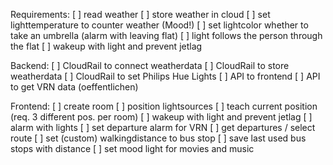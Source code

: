 Requirements:
[ ] read weather
[ ] store weather in cloud
[ ] set lighttemperature to counter weather (Mood!)
[ ] set lightcolor whether to take an umbrella (alarm with leaving flat)
[ ] light follows the person through the flat
[ ] wakeup with light and prevent jetlag

Backend:
[ ] CloudRail to connect weatherdata
[ ] CloudRail to store weatherdata
[ ] CloudRail to set Philips Hue Lights
[ ] API to frontend
[ ] API to get VRN data (oeffentlichen)

Frontend:
[ ] create room
[ ] position lightsources
[ ] teach current position (req. 3 different pos. per room)
[ ] wakeup with light and prevent jetlag
[ ] alarm with lights
[ ] set departure alarm for VRN
	[ ] get departures / select route
	[ ] set (custom) walkingdistance to bus stop
[ ] save last used bus stops with distance
[ ] set mood light for movies and music
